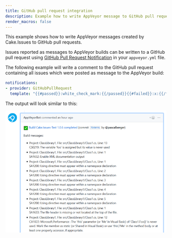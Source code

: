 ```yaml
---
title: GitHub pull request integration
description: Example how to write AppVeyor message to GitHub pull requests.
render_macros: false
---
```


This example shows how to write AppVeyor messages created by Cake.Issues to GitHub pull requests.

Issues reported as messages to AppVeyor builds can be written to a GitHub pull request using [GitHub Pull Request Notification]
in your `appveyor.yml` file.

The following example will write a comment to the GitHub pull request containing all issues which were posted as message to the
AppVeyor build:

```yml
notifications:
- provider: GitHubPullRequest
  template: "{{#passed}}:white_check_mark:{{/passed}}{{#failed}}:x:{{/failed}} [Build {{&projectName}} {{buildVersion}} {{status}}]({{buildUrl}}) (commit {{commitUrl}} by @{{&commitAuthorUsername}})<p>Build messages:</p><ul>{{#jobs}}{{#messages}}<li>{{message}}<br/>{{details}}</li>{{/messages}}{{/jobs}}</ul>"
```

The output will look similar to this:

![GitHub pull request integration](github-pullrequest-integration.png "GitHub pull request integration")

[GitHub Pull Request Notification]: https://www.appveyor.com/docs/notifications/#github-pull-request
